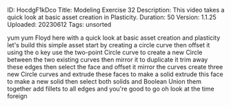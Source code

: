 ID: HocdgF1kDco
Title: Modeling Exercise 32
Description: This video takes a quick look at basic asset creation in Plasticity.
Duration: 50
Version: 1.1.25
Uploaded: 20230612
Tags: unsorted

yum yum
Floyd here with a quick look at basic
asset creation and plasticity let's
build this simple asset start by
creating a circle curve then offset it
using the o key use the two-point Circle
curve to create a new Circle between the
two existing curves then mirror it to
duplicate it trim away these edges then
select the face and offset it mirror the
curves create three new Circle curves
and extrude these faces to make a solid
extrude this face to make a new solid
then select both solids and Boolean
Union them together
add fillets to all edges and you're good
to go
oh look at the time
foreign
